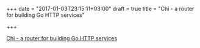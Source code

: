 +++
date = "2017-01-03T23:15:11+03:00"
draft = true
title = "Chi - a router for building Go HTTP services"

+++

<p><a href="https://github.com/pressly/chi">Chi - a router for building Go HTTP services</a></p>
